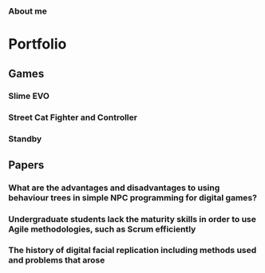 ### About me

# **Portfolio**

## **Games**

### Slime EVO

### Street Cat Fighter and Controller

### Standby

## **Papers**

### What are the advantages and disadvantages to using behaviour trees in simple NPC programming for digital games?

### Undergraduate students lack the maturity skills in order to use Agile methodologies, such as Scrum efficiently

### The history of digital facial replication including methods used and problems that arose
